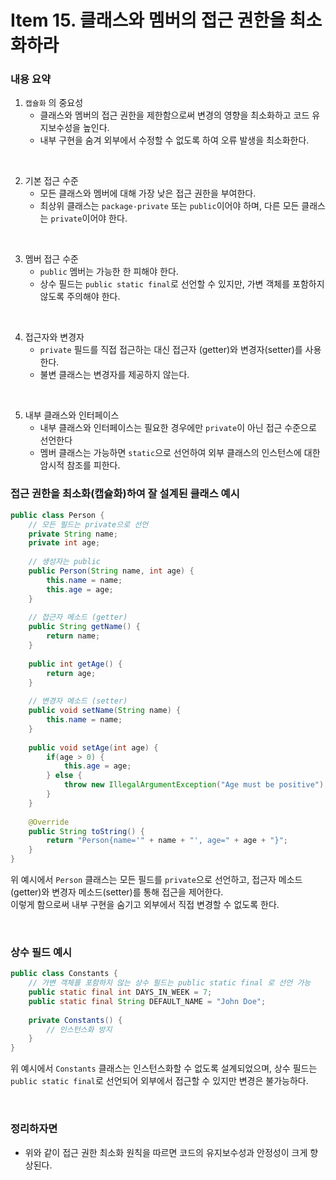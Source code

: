 # Item 15. 클래스와 멤버의 접근 권한을 최소화하라

### 내용 요약 <br>
1. `캡슐화` 의 중요성
    - 클래스와 멤버의 접근 권한을 제한함으로써 변경의 영향을 최소화하고 코드 유지보수성을 높인다.
    - 내부 구현을 숨겨 외부에서 수정할 수 없도록 하여 오류 발생을 최소화한다.

<br>

2. 기본 접근 수준
   - 모든 클래스와 멤버에 대해 가장 낮은 접근 권한을 부여한다.
   - 최상위 클래스는 `package-private` 또는 `public`이어야 하며, 다른 모든 클래스는 `private`이어야 한다.

<br>

3. 멤버 접근 수준
   - `public` 멤버는 가능한 한 피해야 한다.
   - 상수 필드는 `public static final`로 선언할 수 있지만, 가변 객체를 포함하지 않도록 주의해야 한다.

<br>


4. 접근자와 변경자
   - `private` 필드를 직접 접근하는 대신 접근자 (getter)와 변경자(setter)를 사용한다.
   - 불변 클래스는 변경자를 제공하지 않는다.

<br>

5. 내부 클래스와 인터페이스
   - 내부 클래스와 인터페이스는 필요한 경우에만 `private`이 아닌 접근 수준으로 선언한다
   - 멤버 클래스는 가능하면 `static`으로 선언하여 외부 클래스의 인스턴스에 대한 암시적 참조를 피한다.


### 접근 권한을 최소화(캡슐화)하여 잘 설계된 클래스 예시
```java
public class Person {
    // 모든 필드는 private으로 선언
    private String name;
    private int age;
    
    // 생성자는 public
    public Person(String name, int age) {
        this.name = name;
        this.age = age;
    }
    
    // 접근자 메소드 (getter)
    public String getName() {
        return name;
    }
    
    public int getAge() {
        return age;
    }
    
    // 변경자 메소드 (setter)
    public void setName(String name) {
        this.name = name;
    }
    
    public void setAge(int age) {
        if(age > 0) {
            this.age = age;
        } else {
            throw new IllegalArgumentException("Age must be positive");
        }
    }
    
    @Override
    public String toString() {
        return "Person{name='" + name + "', age=" + age + "}";
    }
}
```
위 예시에서 `Person` 클래스는 모든 필드를 `private`으로 선언하고, 접근자 메소드(getter)와 변경자 메소드(setter)를 통해 접근을 제어한다. <br>
이렇게 함으로써 내부 구현을 숨기고 외부에서 직접 변경할 수 없도록 한다. <br>

<br>

### 상수 필드 예시
```java
public class Constants {
    // 가변 객체를 포함하지 않는 상수 필드는 public static final 로 선언 가능
    public static final int DAYS_IN_WEEK = 7;
    public static final String DEFAULT_NAME = "John Doe";
    
    private Constants() {
        // 인스턴스화 방지
    }
}
```
위 예시에서 `Constants` 클래스는 인스턴스화할 수 없도록 설계되었으며, 상수 필드는 `public static final`로 선언되어 외부에서 접근할 수 있지만 변경은 불가능하다. <br>

<br>

### 정리하자면
- 위와 같이 접근 권한 최소화 원칙을 따르면 코드의 유지보수성과 안정성이 크게 향상된다.
